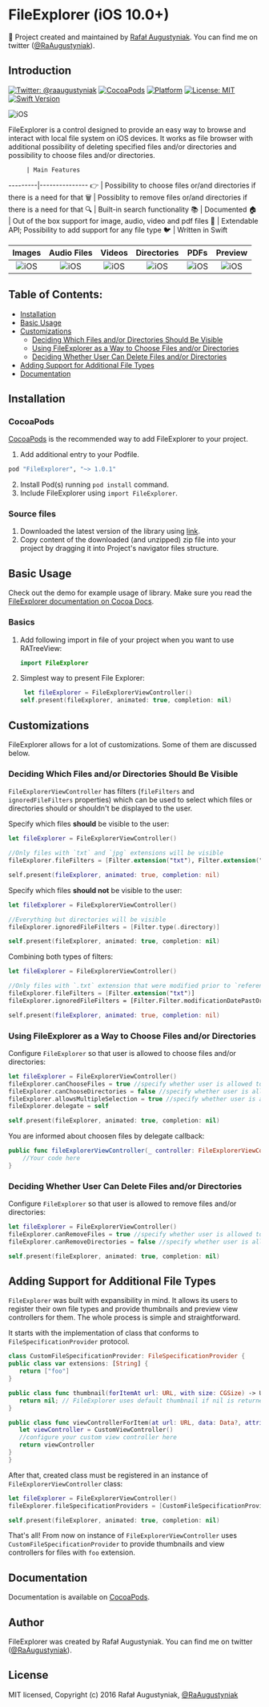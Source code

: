 

FileExplorer (iOS 10.0+)
==============

👷 Project created and maintained by [Rafał Augustyniak](http://augustyniak.me). You can find me on twitter ([@RaAugustyniak](https://twitter.com/RaAugustyniak)).


Introduction
-----------------

[![Twitter: @raaugustyniak](https://img.shields.io/badge/contact-@raaugustyniak-blue.svg?style=flat)](https://twitter.com/raaugustyniak)
[![CocoaPods](https://img.shields.io/cocoapods/v/FileExplorer.svg?style=flat)](https://github.com/Augustyniak/FileExplorer)
[![Platform](https://img.shields.io/cocoapods/p/FileExplorer.svg?style=flat)](http://cocoadocs.org/docsets/FileExplorer)
[![License: MIT](https://img.shields.io/badge/license-MIT-blue.svg?style=flat)](https://github.com/Augustyniak/FileExplorer/blob/master/LICENCE.md)
[![Swift Version](https://img.shields.io/badge/Swift-3.0-orange.svg)]()


![iOS](Resources/General.gif)

FileExplorer is a control designed to provide an easy way to browse and interact with local file system on iOS devices. It works as file browser with additional possibility of deleting specified files and/or directories and possibility to choose files and/or directories.


         | Main Features
---------|---------------
👉 | Possibility to choose files or/and directories if there is a need for that
🗑 | Possiblity to remove files or/and directories if there is a need for that
&#128269; | Built-in search functionality
📚 | Documented
&#127968; | Out of the box support for image, audio, video and pdf files
&#128640; | Extendable API; Possibility to add support for any file type
&#128038; | Written in Swift


Images             |  Audio Files | Videos | Directories  | PDFs | Preview
:-------------------------:|:-------------------------:|:-------------------------:|:-------------------------:|:-------------------------:|:-------------------------:
![iOS](Resources/Images.gif) | ![iOS](Resources/Audio.gif) | ![iOS](Resources/Videos.gif) | ![iOS](Resources/Directories.gif) | ![iOS](Resources/PDFs.gif) | ![iOS](Resources/Preview.gif)

Table of Contents:
-----------------

* [Installation](installation)
* [Basic Usage](#basic-usage)
* [Customizations](#customizations)
	* [Deciding Which Files and/or Directories Should Be Visible](#deciding-which-files-andor-directories-should-be-visible)
	* [Using FileExplorer as a Way to Choose Files and/or Directories](#using-fileexplorer-as-a-way-to-choose-files-andor-directories)
	* [Deciding Whether User Can Delete Files and/or Directories
](#deciding-whether-user-can-delete-files-andor-directories)
* [Adding Support for Additional File Types
](#adding-support-for-additional-file-types)
* [Documentation](#documentation)


Installation
-----------------

### CocoaPods

[CocoaPods](http://www.cocoapods.org) is the recommended way to add FileExplorer to your project.

1. Add additional entry to your Podfile.

  ```ruby
  pod "FileExplorer", "~> 1.0.1"
  ```

2. Install Pod(s) running `pod install` command.
3. Include FileExplorer using `import FileExplorer`.

### Source files

1. Downloaded the latest version of the library using [link](https://github.com/Augustyniak/FileExplorer/archive/master.zip).
2. Copy content of the downloaded (and unzipped) zip file into your project by dragging it into Project's navigator files structure.


Basic Usage
-----------------


Check out the demo for example usage of library. Make sure you read the [FileExplorer documentation on Cocoa Docs](http://cocoadocs.org/docsets/FileExplorer/1.0.1).


### Basics

1. Add following import in file of your project when you want to use RATreeView:

   ```Swift
   import FileExplorer
   ```

2. Simplest way to present File Explorer:

   ```Swift
	let fileExplorer = FileExplorerViewController()
   self.present(fileExplorer, animated: true, completion: nil)
   ```

Customizations
-----------------


FileExplorer allows for a lot of customizations. Some of them are discussed below.

### Deciding Which Files and/or Directories Should Be Visible

`FileExplorerViewController` has filters (`fileFilters` and `ignoredFileFilters` properties) which can be used to select which files or directories should or shouldn't be displayed to the user.

Specify which files **should** be visible to the user:

```Swift
let fileExplorer = FileExplorerViewController()

//Only files with `txt` and `jpg` extensions will be visible
fileExplorer.fileFilters = [Filter.extension("txt"), Filter.extension("jpg")]

self.present(fileExplorer, animated: true, completion: nil)
```

Specify which files **should not** be visible to the user:

```Swift
let fileExplorer = FileExplorerViewController()

//Everything but directories will be visible
fileExplorer.ignoredFileFilters = [Filter.type(.directory)]

self.present(fileExplorer, animated: true, completion: nil)
```

Combining both types of filters:

```Swift
let fileExplorer = FileExplorerViewController()

//Only files with `.txt` extension that were modified prior to `referenceDate` will be visible
fileExplorer.fileFilters = [Filter.extension("txt")]
fileExplorer.ignoredFileFilters = [Filter.Filter.modificationDatePastOrEqualTo(referenceDate)]

self.present(fileExplorer, animated: true, completion: nil)
```

### Using FileExplorer as a Way to Choose Files and/or Directories

Configure `FileExplorer` so that user is allowed to choose files and/or directories:

```Swift
let fileExplorer = FileExplorerViewController()
fileExplorer.canChooseFiles = true //specify whether user is allowed to choose files
fileExplorer.canChooseDirectories = false //specify whether user is allowed to choose directories
fileExplorer.allowsMultipleSelection = true //specify whether user is allowed to choose multiple files and/or directories
fileExplorer.delegate = self

self.present(fileExplorer, animated: true, completion: nil)
```

You are informed about choosen files by delegate callback:

```Swift
public func fileExplorerViewController(_ controller: FileExplorerViewController, didChooseURLs urls: [URL]) {
	//Your code here
}
```

### Deciding Whether User Can Delete Files and/or Directories

Configure `FileExplorer` so that user is allowed to remove files and/or directories:

```Swift
let fileExplorer = FileExplorerViewController()
fileExplorer.canRemoveFiles = true //specify whether user is allowed to remove files
fileExplorer.canRemoveDirectories = false //specify whether user is allowed to remove directories

self.present(fileExplorer, animated: true, completion: nil)
```

Adding Support for Additional File Types
-----------------


`FileExplorer` was built with expansibility in mind. It allows its users to register their own file types and provide thumbnails and preview view controllers for them. The whole process is simple and straightforward.

It starts with the implementation of class that conforms to `FileSpecificationProvider` protocol.

   ```Swift
class CustomFileSpecificationProvider: FileSpecificationProvider {
   public class var extensions: [String] {
      return ["foo"]
   }

   public class func thumbnail(forItemAt url: URL, with size: CGSize) -> UIImage? {
      return nil; // FileExplorer uses default thumbnail if nil is returned
   }

   public class func viewControllerForItem(at url: URL, data: Data?, attributes: FileAttributes) -> UIViewController {
      let viewController = CustomViewController()
      //configure your custom view controller here
      return viewController
   }
}
   ```

After that, created class must be registered in an instance of `FileExplorerViewController` class:

```Swift
let fileExplorer = FileExplorerViewController()
fileExplorer.fileSpecificationProviders = [CustomFileSpecificationProvider.self]

self.present(fileExplorer, animated: true, completion: nil)
```

That's all! From now on instance of `FileExplorerViewController` uses `CustomFileSpecificationProvider` to provide thumbnails and view controllers for files with `foo` extension.


Documentation
-----------------

Documentation is available on [CocoaPods](http://cocoadocs.org/docsets/FileExplorer/1.0.1).

Author
-----------------

FileExplorer was created by Rafał Augustyniak. You can find me on twitter ([@RaAugustyniak](https://twitter.com/RaAugustyniak)).

License
-----------------

MIT licensed, Copyright (c) 2016 Rafał Augustyniak, [@RaAugustyniak](http://twitter.com/RaAugustyniak)

